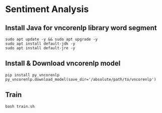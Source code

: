 # Sentiment Analysis

## Install Java for vncorenlp library word segment
```
sudo apt update -y && sudo apt upgrade -y
sudo apt install default-jdk -y
sudo apt install default-jre -y
```
## Install & Download vncorenlp model
```
pip install py_vncorenlp
py_vncorenlp.download_model(save_dir='/absolute/path/to/vncorenlp')
```
## Train
```
bash train.sh
```

